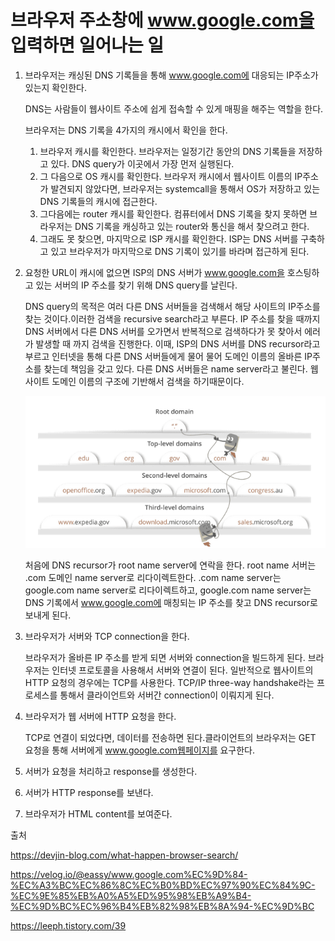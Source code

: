 # 브라우저 주소창에 www.google.com을 입력하면 일어나는 일

1. 브라우저는 캐싱된 DNS 기록들을 통해 www.google.com에 대응되는 IP주소가 있는지 확인한다.

   DNS는 사람들이 웹사이트 주소에 쉽게 접속할 수 있게 매핑을 해주는 역할을 한다. 

   브라우저는 DNS 기록을 4가지의 캐시에서 확인을 한다.

   1. 브라우저 캐시를 확인한다. 브라우저는 일정기간 동안의 DNS 기록들을 저장하고 있다. DNS query가 이곳에서 가장 먼저 실행된다.
   2. 그 다음으로 OS 캐시를 확인한다. 브라우저 캐시에서 웹사이트 이름의 IP주소가 발견되지 않았다면, 브라우저는 systemcall을 통해서 OS가 저장하고 있는 DNS 기록들의 캐시에 접근한다.
   3. 그다음에는 router 캐시를 확인한다. 컴퓨터에서 DNS 기록을 찾지 못하면 브라우저는 DNS 기록을 캐싱하고 있는 router와 통신을 해서 찾으려고 한다.
   4. 그래도 못 찾으면, 마지막으로 ISP 캐시를 확인한다. ISP는 DNS 서버를 구축하고 있고 브라우저가 마지막으로 DNS 기록이 있기를 바라며 접근하게 된다.

2. 요청한 URL이 캐시에 없으면 ISP의 DNS 서버가 www.google.com을 호스팅하고 있는 서버의 IP 주소를 찾기 위해 DNS query를 날린다.

   DNS query의 목적은 여러 다른 DNS 서버들을 검색해서 해당 사이트의 IP주소를 찾는 것이다.이러한 검색을 recursive search라고 부른다. IP 주소를 찾을 때까지 DNS 서버에서 다른 DNS 서버를 오가면서 반복적으로 검색하다가 못 찾아서 에러가 발생할 때 까지 검색을 진행한다.  이때, ISP의 DNS 서버를 DNS recursor라고 부르고 인터넷을 통해 다른 DNS 서버들에게 물어 물어 도메인 이름의 올바른 IP주소를 찾는데 책임을 갖고 있다. 다른 DNS 서버들은 name server라고 불린다. 웹사이트 도메인 이름의 구조에 기반해서 검색을 하기때문이다.

   ![domain](../image/domain.png)

   처음에 DNS recursor가 root name server에 연락을 한다. root name 서버는 .com 도메인 name server로 리다이렉트한다. .com name server는 google.com name server로 리다이렉트하고, google.com name server는 DNS 기록에서 www.google.com에 매칭되는 IP 주소를 찾고 DNS recursor로 보내게 된다.

   

3. 브라우저가 서버와 TCP connection을 한다.

   브라우저가 올바른 IP 주소를 받게 되면 서버와 connection을 빌드하게 된다. 브라우저는 인터넷 프로토콜을 사용해서 서버와 연결이 된다. 일반적으로 웹사이트의 HTTP 요청의 경우에는 TCP를 사용한다. TCP/IP three-way handshake라는  프로세스를 통해서 클라이언트와 서버간 connection이 이뤄지게 된다.

4. 브라우저가 웹 서버에 HTTP 요청을 한다.

   TCP로 연결이 되었다면, 데이터를 전송하면 된다.클라이언트의 브라우저는 GET 요청을 통해 서버에게 www.google.com웹페이지를 요구한다.

5. 서버가 요청을 처리하고 response를 생성한다.

6. 서버가 HTTP response를 보낸다.

7. 브라우저가 HTML content를 보여준다.

출처

https://devjin-blog.com/what-happen-browser-search/

https://velog.io/@eassy/www.google.com%EC%9D%84-%EC%A3%BC%EC%86%8C%EC%B0%BD%EC%97%90%EC%84%9C-%EC%9E%85%EB%A0%A5%ED%95%98%EB%A9%B4-%EC%9D%BC%EC%96%B4%EB%82%98%EB%8A%94-%EC%9D%BC

https://leeph.tistory.com/39